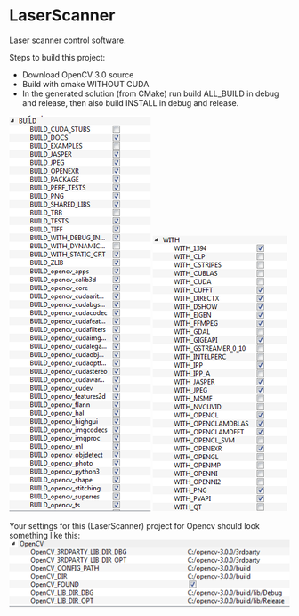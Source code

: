 # LaserScanner
Laser scanner control software.

Steps to build this project:
- Download OpenCV 3.0 source
- Build with cmake WITHOUT CUDA
- In the generated solution (from CMake) run build ALL_BUILD in debug and release, then also build INSTALL in debug and release.


![Image](screenshots/OpenCVBuildBuildOptions.PNG?raw=true)
![Image](screenshots/OpenCVBuildNoCude.PNG?raw=true)

Your settings for this (LaserScanner) project for Opencv should look something like this: 
![Image](screenshots/LaserScannerOpenCVSettings.PNG?raw=true)
